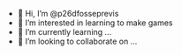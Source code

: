 - 👋 Hi, I’m @p26dfosseprevis
- 👀 I’m interested in learning to make games
- 🌱 I’m currently learning ...
- 💞️ I’m looking to collaborate on ...

<!---
p26dfosseprevis/p26dfosseprevis is a ✨ special ✨ repository because its `README.md` (this file) appears on your GitHub profile.
You can click the Preview link to take a look at your changes.
--->

